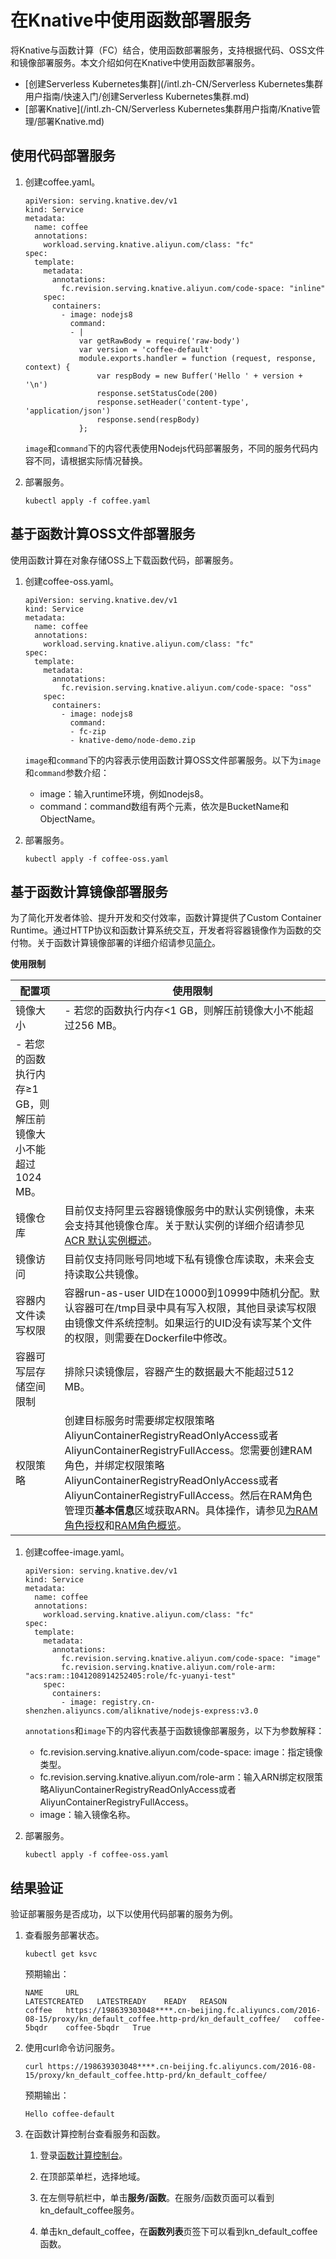 # 在Knative中使用函数部署服务

将Knative与函数计算（FC）结合，使用函数部署服务，支持根据代码、OSS文件和镜像部署服务。本文介绍如何在Knative中使用函数部署服务。

-   [创建Serverless Kubernetes集群](/intl.zh-CN/Serverless Kubernetes集群用户指南/快速入门/创建Serverless Kubernetes集群.md)
-   [部署Knative](/intl.zh-CN/Serverless Kubernetes集群用户指南/Knative管理/部署Knative.md)

## 使用代码部署服务

1.  创建coffee.yaml。

    ```
    apiVersion: serving.knative.dev/v1
    kind: Service
    metadata:
      name: coffee
      annotations:
        workload.serving.knative.aliyun.com/class: "fc"
    spec:
      template:
        metadata:
          annotations:
            fc.revision.serving.knative.aliyun.com/code-space: "inline"
        spec:
          containers:
            - image: nodejs8
              command:
              - |
                var getRawBody = require('raw-body')
                var version = 'coffee-default'
                module.exports.handler = function (request, response, context) {
                    var respBody = new Buffer('Hello ' + version + '\n')
                    response.setStatusCode(200)
                    response.setHeader('content-type', 'application/json')
                    response.send(respBody)
                };
    ```

    `image`和`command`下的内容代表使用Nodejs代码部署服务，不同的服务代码内容不同，请根据实际情况替换。

2.  部署服务。

    ```
    kubectl apply -f coffee.yaml
    ```


## 基于函数计算OSS文件部署服务

使用函数计算在对象存储OSS上下载函数代码，部署服务。

1.  创建coffee-oss.yaml。

    ```
    apiVersion: serving.knative.dev/v1
    kind: Service
    metadata:
      name: coffee
      annotations:
        workload.serving.knative.aliyun.com/class: "fc"
    spec:
      template:
        metadata:
          annotations:
            fc.revision.serving.knative.aliyun.com/code-space: "oss"
        spec:
          containers:
            - image: nodejs8
              command:
              - fc-zip
              - knative-demo/node-demo.zip
    ```

    `image`和`command`下的内容表示使用函数计算OSS文件部署服务。以下为`image`和`command`参数介绍：

    -   image：输入runtime环境，例如nodejs8。
    -   command：command数组有两个元素，依次是BucketName和ObjectName。
2.  部署服务。

    ```
    kubectl apply -f coffee-oss.yaml
    ```


## 基于函数计算镜像部署服务

为了简化开发者体验、提升开发和交付效率，函数计算提供了Custom Container Runtime。通过HTTP协议和函数计算系统交互，开发者将容器镜像作为函数的交付物。关于函数计算镜像部署的详细介绍请参见[简介]()。

**使用限制**

|配置项|使用限制|
|---|----|
|镜像大小|-   若您的函数执行内存<1 GB，则解压前镜像大小不能超过256 MB。
-   若您的函数执行内存≥1 GB，则解压前镜像大小不能超过1024 MB。 |
|镜像仓库|目前仅支持阿里云容器镜像服务中的默认实例镜像，未来会支持其他镜像仓库。关于默认实例的详细介绍请参见[ACR 默认实例概述]()。|
|镜像访问|目前仅支持同账号同地域下私有镜像仓库读取，未来会支持读取公共镜像。|
|容器内文件读写权限|容器run-as-user UID在10000到10999中随机分配。默认容器可在/tmp目录中具有写入权限，其他目录读写权限由镜像文件系统控制。如果运行的UID没有读写某个文件的权限，则需要在Dockerfile中修改。|
|容器可写层存储空间限制|排除只读镜像层，容器产生的数据最大不能超过512 MB。|
|权限策略|创建目标服务时需要绑定权限策略AliyunContainerRegistryReadOnlyAccess或者AliyunContainerRegistryFullAccess。您需要创建RAM角色，并绑定权限策略AliyunContainerRegistryReadOnlyAccess或者AliyunContainerRegistryFullAccess。然后在RAM角色管理页**基本信息**区域获取ARN。具体操作，请参见[为RAM角色授权](/intl.zh-CN/角色管理/为RAM角色授权.md)和[RAM角色概览](/intl.zh-CN/角色管理/RAM角色概览.md)。|

1.  创建coffee-image.yaml。

    ```
    apiVersion: serving.knative.dev/v1
    kind: Service
    metadata:
      name: coffee
      annotations:
        workload.serving.knative.aliyun.com/class: "fc"
    spec:
      template:
        metadata:
          annotations:
            fc.revision.serving.knative.aliyun.com/code-space: "image"
            fc.revision.serving.knative.aliyun.com/role-arm: "acs:ram::1041208914252405:role/fc-yuanyi-test"
        spec:
          containers:
            - image: registry.cn-shenzhen.aliyuncs.com/aliknative/nodejs-express:v3.0
    ```

    `annotations`和`image`下的内容代表基于函数镜像部署服务，以下为参数解释：

    -   fc.revision.serving.knative.aliyun.com/code-space: image：指定镜像类型。
    -   fc.revision.serving.knative.aliyun.com/role-arm：输入ARN绑定权限策略AliyunContainerRegistryReadOnlyAccess或者AliyunContainerRegistryFullAccess。
    -   image：输入镜像名称。
2.  部署服务。

    ```
    kubectl apply -f coffee-oss.yaml
    ```


## 结果验证

验证部署服务是否成功，以下以使用代码部署的服务为例。

1.  查看服务部署状态。

    ```
    kubectl get ksvc
    ```

    预期输出：

    ```
    NAME     URL                                                                                                                  LATESTCREATED   LATESTREADY    READY   REASON
    coffee   https://198639303048****.cn-beijing.fc.aliyuncs.com/2016-08-15/proxy/kn_default_coffee.http-prd/kn_default_coffee/   coffee-5bqdr    coffee-5bqdr   True
    ```

2.  使用curl命令访问服务。

    ```
    curl https://198639303048****.cn-beijing.fc.aliyuncs.com/2016-08-15/proxy/kn_default_coffee.http-prd/kn_default_coffee/
    ```

    预期输出：

    ```
    Hello coffee-default
    ```

3.  在函数计算控制台查看服务和函数。

    1.  登录[函数计算控制台](https://fc.console.aliyun.com)。

    2.  在顶部菜单栏，选择地域。

    3.  在左侧导航栏中，单击**服务/函数**。在服务/函数页面可以看到kn\_default\_coffee服务。

    4.  单击kn\_default\_coffee，在**函数列表**页签下可以看到kn\_default\_coffee函数。


